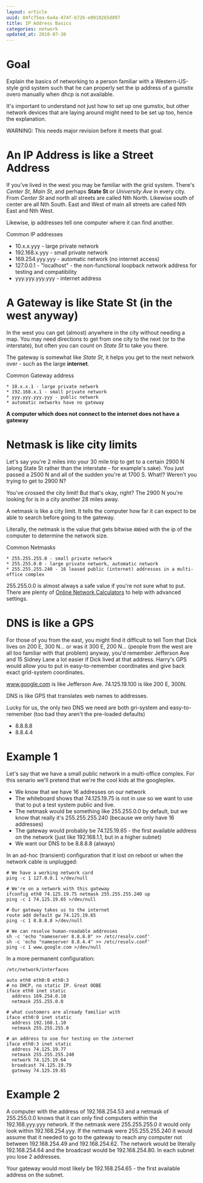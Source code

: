 ```yaml
---
layout: article
uuid: 04fc75ea-6a4a-474f-b726-e0910265d897
title: IP Address Basics
categories: network
updated_at: 2010-07-30
---
```


Goal
====

Explain the basics of networking to a person familiar with a Western-US-style grid system such that he can properly set the ip address of a gumstix overo manually when dhcp is not available.

It's important to understand not just how to set up one gumstix, but other network devices that are laying around might need to be set up too, hence the explanation.

WARNING: This needs major revision before it meets that goal.

An IP Address is like a Street Address
==========

If you've lived in the west you may be familiar with the grid system.
There's *Center St*, *Main St*, and perhaps **State St** or *University Ave* in every city.
From *Center St* and north all streets are called Nth North. Likewise south of center are all Nth South.
East and West of main all streets are called Nth East and Nth West.

Likewise, ip addresses tell one computer where it can find another.

Common IP addresses

  * 10.x.x.yyy - large private network
  * 192.168.x.yyy - small private network
  * 169.254.yyy.yyy - automatic network (no internet access)
  * 127.0.0.1 - "localhost" - the non-functional loopback network address for testing and compatibility
  * yyy.yyy.yyy.yyy - internet address


A Gateway is like State St (in the west anyway)
=======

In the west you can get (almost) anywhere in the city without needing a map.
You may need directions to get from one city to the next (or to the interstate), but often you can count on *State St* to take you there.

The gateway is somewhat like *State St*, it helps you get to the next network over - such as the large **internet**.

Common Gateway address

    * 10.x.x.1 - large private network
    * 192.168.x.1 - small private network
    * yyy.yyy.yyy.yyy - public network
    * automatic networks have no gateway

**A computer which does not connect to the internet does not have a gateway**


Netmask is like city limits
=======

Let's say you're 2 miles into your 30 mile trip to get to a certain 2900 N (along State St rather than the interstate - for example's sake).
You just passed a 2500 N and all of the sudden you're at 1700 S. What!? Weren't you trying to get to 2900 N?

You've crossed the city limit! But that's okay, right? The 2900 N you're looking for is in a city another 28 miles away.


A netmask is like a city limit. It tells the computer how far it can expect to be able to search before going to the gateway.

Literally, the netmask is the value that gets bitwise `AND`ed with the ip of the computer to determine the network size.

Common Netmasks

    * 255.255.255.0 - small private network
    * 255.255.0.0 - large private network, automatic network
    * 255.255.255.240 - 16 leased public (internet) addresses in a multi-office complex

255.255.0.0 is almost always a safe value if you're not sure what to put. There are plenty of [Online Network Calculators](http://jodies.de/ipcalc?host=192.168.0.50&mask1=28&mask2=) to help with advanced settings.


DNS is like a GPS
=================

For those of you from the east, you might find it difficult to tell Tom that Dick lives on 200 E, 300 N... or was it 300 E, 200 N...
(people from the west are all too familiar with that problem)
anyway, you'd remember Jefferson Ave and 15 Sidney Lane a lot easier if Dick lived at that address.
Harry's GPS would allow you to put in easy-to-remember coordinates and give back exact grid-system coordinates.

www.google.com is like Jefferson Ave. 74.125.19.100 is like 200 E, 300N.

DNS is like GPS that translates web names to addresses.

Lucky for us, the only two DNS we need are both gri-system and easy-to-remember (too bad they aren't the pre-loaded defaults)

  * 8.8.8.8
  * 8.8.4.4


Example 1
========

Let's say that we have a small public network in a multi-office complex. For this senario we'll pretend that we're the cool kids at the googleplex.

  * We know that we have 16 addresses on our network
  * The whiteboard shows that 74.125.19.75 is not in use so we want to use that to put a test system public and live.
  * The netmask would be something like 255.255.0.0 by default, but we know that really it's 255.255.255.240 (because we only have 16 addresses)
  * The gateway would probably be 74.125.19.65 - the first available address on the network (just like 192.168.1.1, but in a higher subnet)
  * We want our DNS to be 8.8.8.8 (always)

In an ad-hoc (transient) configuration that it lost on reboot or when the network cable is unplugged:

    # We have a working network card
    ping -c 1 127.0.0.1 >/dev/null
    
    # We're on a network with this gateway
    ifconfig eth0 74.125.19.75 netmask 255.255.255.240 up
    ping -c 1 74.125.19.65 >/dev/null
    
    # Our gateway takes us to the internet
    route add default gw 74.125.19.65
    ping -c 1 8.8.8.8 >/dev/null
    
    # We can resolve human-readable addresses
    sh -c 'echo "nameserver 8.8.8.8" >> /etc/resolv.conf'
    sh -c 'echo "nameserver 8.8.4.4" >> /etc/resolv.conf'
    ping -c 1 www.google.com >/dev/null

In a more permanent configuration:

`/etc/network/interfaces`

    auto eth0 eth0:0 eth0:3
    # no DHCP, no static IP. Great OOBE
    iface eth0 inet static
      address 169.254.0.10
      netmask 255.255.0.0

    # what customers are already familiar with
    iface eth0:0 inet static
      address 192.168.1.10
      netmask 255.255.255.0

    # an address to use for testing on the internet
    iface eth0:3 inet static
      address 74.125.19.77
      netmask 255.255.255.240
      network 74.125.19.64
      broadcast 74.125.19.79
      gateway 74.125.19.65
    

Example 2
=========

A computer with the address of 192.168.254.53 and a netmask of 255.255.0.0 knows that it can only find computers within the 192.168.yyy.yyy network.
If the netmask were 255.255.255.0 it would only look within 192.168.254.yyy. If the netmask were 255.255.255.240 it would assume that it needed to go
to the gateway to reach any computer not between 192.168.254.49 and 192.168.254.62. The network would be literally 192.168.254.64 and the broadcast
would be 192.168.254.80. In each subnet you lose 2 addresses.

Your gateway would most likely be 192.168.254.65 - the first available address on the subnet.

